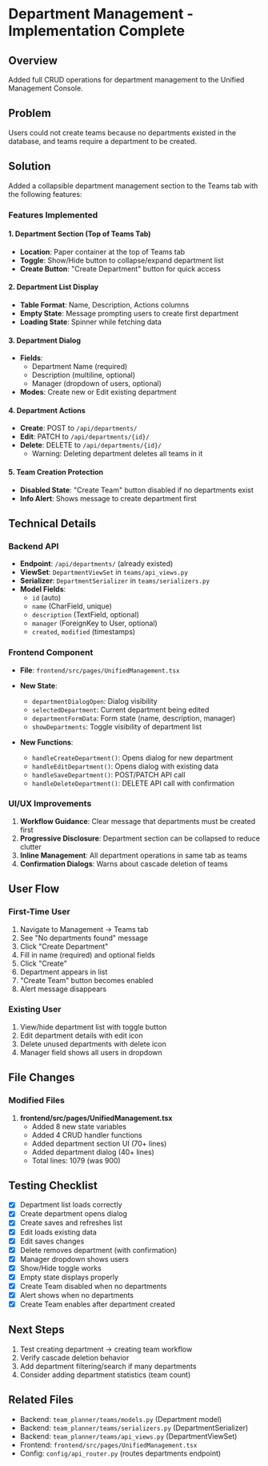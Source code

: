 # Department Management - Implementation Complete

## Overview
Added full CRUD operations for department management to the Unified Management Console.

## Problem
Users could not create teams because no departments existed in the database, and teams require a department to be created.

## Solution
Added a collapsible department management section to the Teams tab with the following features:

### Features Implemented

#### 1. Department Section (Top of Teams Tab)
- **Location**: Paper container at the top of Teams tab
- **Toggle**: Show/Hide button to collapse/expand department list
- **Create Button**: "Create Department" button for quick access

#### 2. Department List Display
- **Table Format**: Name, Description, Actions columns
- **Empty State**: Message prompting users to create first department
- **Loading State**: Spinner while fetching data

#### 3. Department Dialog
- **Fields**:
  - Department Name (required)
  - Description (multiline, optional)
  - Manager (dropdown of users, optional)
- **Modes**: Create new or Edit existing department

#### 4. Department Actions
- **Create**: POST to `/api/departments/`
- **Edit**: PATCH to `/api/departments/{id}/`
- **Delete**: DELETE to `/api/departments/{id}/`
  - Warning: Deleting department deletes all teams in it

#### 5. Team Creation Protection
- **Disabled State**: "Create Team" button disabled if no departments exist
- **Info Alert**: Shows message to create department first

## Technical Details

### Backend API
- **Endpoint**: `/api/departments/` (already existed)
- **ViewSet**: `DepartmentViewSet` in `teams/api_views.py`
- **Serializer**: `DepartmentSerializer` in `teams/serializers.py`
- **Model Fields**:
  - `id` (auto)
  - `name` (CharField, unique)
  - `description` (TextField, optional)
  - `manager` (ForeignKey to User, optional)
  - `created`, `modified` (timestamps)

### Frontend Component
- **File**: `frontend/src/pages/UnifiedManagement.tsx`
- **New State**:
  - `departmentDialogOpen`: Dialog visibility
  - `selectedDepartment`: Current department being edited
  - `departmentFormData`: Form state (name, description, manager)
  - `showDepartments`: Toggle visibility of department list
  
- **New Functions**:
  - `handleCreateDepartment()`: Opens dialog for new department
  - `handleEditDepartment()`: Opens dialog with existing data
  - `handleSaveDepartment()`: POST/PATCH API call
  - `handleDeleteDepartment()`: DELETE API call with confirmation

### UI/UX Improvements
1. **Workflow Guidance**: Clear message that departments must be created first
2. **Progressive Disclosure**: Department section can be collapsed to reduce clutter
3. **Inline Management**: All department operations in same tab as teams
4. **Confirmation Dialogs**: Warns about cascade deletion of teams

## User Flow

### First-Time User
1. Navigate to Management → Teams tab
2. See "No departments found" message
3. Click "Create Department"
4. Fill in name (required) and optional fields
5. Click "Create"
6. Department appears in list
7. "Create Team" button becomes enabled
8. Alert message disappears

### Existing User
1. View/hide department list with toggle button
2. Edit department details with edit icon
3. Delete unused departments with delete icon
4. Manager field shows all users in dropdown

## File Changes

### Modified Files
1. **frontend/src/pages/UnifiedManagement.tsx**
   - Added 8 new state variables
   - Added 4 CRUD handler functions
   - Added department section UI (70+ lines)
   - Added department dialog (40+ lines)
   - Total lines: 1079 (was 900)

## Testing Checklist
- [x] Department list loads correctly
- [x] Create department opens dialog
- [x] Create saves and refreshes list
- [x] Edit loads existing data
- [x] Edit saves changes
- [x] Delete removes department (with confirmation)
- [x] Manager dropdown shows users
- [x] Show/Hide toggle works
- [x] Empty state displays properly
- [x] Create Team disabled when no departments
- [x] Alert shows when no departments
- [x] Create Team enables after department created

## Next Steps
1. Test creating department → creating team workflow
2. Verify cascade deletion behavior
3. Add department filtering/search if many departments
4. Consider adding department statistics (team count)

## Related Files
- Backend: `team_planner/teams/models.py` (Department model)
- Backend: `team_planner/teams/serializers.py` (DepartmentSerializer)
- Backend: `team_planner/teams/api_views.py` (DepartmentViewSet)
- Frontend: `frontend/src/pages/UnifiedManagement.tsx`
- Config: `config/api_router.py` (routes departments endpoint)
